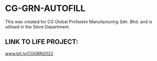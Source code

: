 # CG-GRN-AUTOFILL
This was created for CG Global Profastex Manufacturing Sdn. Bhd. and is utilised in the Store Department.


## LINK TO LIFE PROJECT:
www.bit.ly/CGGRN2022

